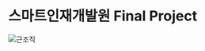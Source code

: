 # 스마트인재개발원 Final Project
![근조직](https://user-images.githubusercontent.com/65816974/129520943-78df2d06-046e-4f10-8a35-0f481966690c.PNG)
